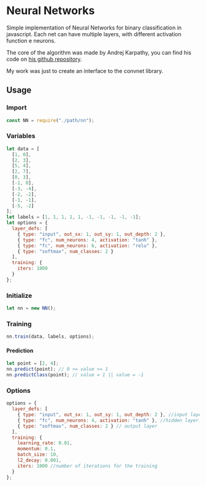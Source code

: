 # Neural Networks

Simple implementation of Neural Networks for binary classification in javascript.
Each net can have multiple layers, with different activation function e neurons.

The core of the algorithm was made by Andrej Karpathy, you can find his code on [his github repository](https://github.com/karpathy/convnetjs).

My work was just to create an interface to the convnet library.

## Usage

### Import

```javascript
const NN = require("./path/nn");
```

### Variables

```javascript
let data = [
  [1, 0],
  [2, 3],
  [5, 4],
  [2, 7],
  [0, 3],
  [-1, 0],
  [-3, -4],
  [-2, -2],
  [-1, -1],
  [-5, -2]
];
let labels = [1, 1, 1, 1, 1, -1, -1, -1, -1, -1];
let options = {
  layer_defs: [
    { type: "input", out_sx: 1, out_sy: 1, out_depth: 2 },
    { type: "fc", num_neurons: 4, activation: "tanh" },
    { type: "fc", num_neurons: 6, activation: "relu" },
    { type: "softmax", num_classes: 2 }
  ],
  training: {
    iters: 1000
  }
};
```

### Initialize

```javascript
let nn = new NN();
```

### Training

```javascript
nn.train(data, labels, options);
```

#### Prediction

```javascript
let point = [2, 4];
nn.predict(point); // 0 <= value <= 1
nn.predictClass(point); // value = 1 || value = -1
```

### Options

```javascript
options = {
  layer_defs: [
    { type: "input", out_sx: 1, out_sy: 1, out_depth: 2 }, //input layer
    { type: "fc", num_neurons: 4, activation: "tanh" }, //hidden layer: type, neurons and activation function parameters. You can specify any number of these hidden layers
    { type: "softmax", num_classes: 2 } // output layer
  ],
  training: {
    learning_rate: 0.01,
    momentum: 0.1,
    batch_size: 10,
    l2_decay: 0.001,
    iters: 1000 //number of iterations for the training
  }
};
```
